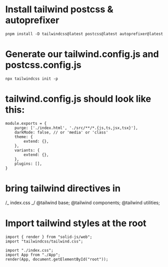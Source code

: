 # Install tailwind postcss & autoprefixer

`pnpm install -D tailwindcss@latest postcss@latest autoprefixer@latest`

# Generate our tailwind.config.js and postcss.config.js

`npx tailwindcss init -p`

# tailwind.config.js should look like this:

```
module.exports = {
    purge: ['./index.html', './src/**/*.{js,ts,jsx,tsx}'],
    darkMode: false, // or 'media' or 'class'
    theme: {
        extend: {},
    },
    variants: {
        extend: {},
    },
    plugins: [],
}
```

# bring tailwind directives in

/_ index.css _/ @tailwind base; @tailwind components; @tailwind utilities;

# Import tailwind styles at the root

```
import { render } from "solid-js/web";
import "tailwindcss/tailwind.css";

import "./index.css";
import App from "./App";
render(App, document.getElementById("root"));

```

